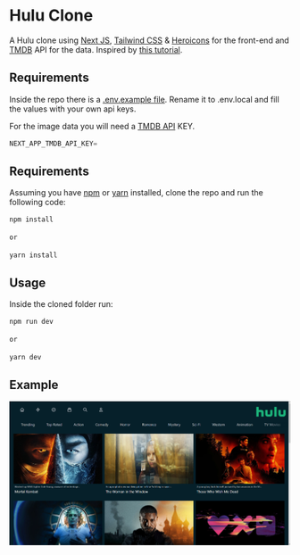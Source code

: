 # Hulu Clone

A Hulu clone using [Next JS](https://nextjs.org), [Tailwind CSS](https://tailwindcss.com) & [Heroicons](https://heroicons.com) for the front-end and [TMDB](https://www.themoviedb.org) API for the data. Inspired by [this tutorial](https://www.youtube.com/watch?v=MqDlsjc8GLo&t=2151s).

## Requirements

Inside the repo there is a [.env.example file](./hulu/.env.example). Rename it to .env.local and fill the values with your own api keys.

For the image data you will need a [TMDB API](https://www.themoviedb.org) KEY.

```javascript
NEXT_APP_TMDB_API_KEY=
```


## Requirements

Assuming you have [npm](shttps://www.npmjs.com) or [yarn](https://www.yarnpkg.com) installed, clone the repo and run the following code:

```
npm install

or

yarn install
```

## Usage

Inside the cloned folder run:

```
npm run dev

or

yarn dev
```

## Example

<p align="center">
  <img src="img/img.png" /> 
</p>
